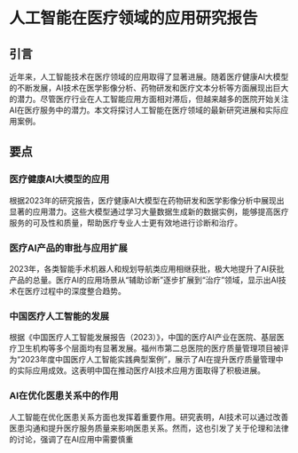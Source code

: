 # 人工智能在医疗领域的应用研究报告

## 引言
近年来，人工智能技术在医疗领域的应用取得了显著进展。随着医疗健康AI大模型的不断发展，AI技术在医学影像分析、药物研发和医疗文本分析等方面展现出巨大的潜力。尽管医疗行业在人工智能应用方面相对滞后，但越来越多的医院开始关注AI在医疗服务中的潜力。本文将探讨人工智能在医疗领域的最新研究进展和实际应用案例。

## 要点

### 医疗健康AI大模型的应用
根据2023年的研究报告，医疗健康AI大模型在药物研发和医学影像分析中展现出显著的应用潜力。这些大模型通过学习大量数据生成新的数据实例，能够提高医疗服务的可及性和质量，帮助医疗专业人士更有效地进行诊断和治疗。

### 医疗AI产品的审批与应用扩展
2023年，各类智能手术机器人和规划导航类应用相继获批，极大地提升了AI获批产品的总量。医疗AI的应用场景从“辅助诊断”逐步扩展到“治疗”领域，显示出AI技术在医疗过程中的深度整合趋势。

### 中国医疗人工智能的发展
根据《中国医疗人工智能发展报告（2023）》，中国的医疗AI产业在医院、基层医疗卫生机构等多个层面均有显著发展。福州市第二总医院的医疗质量管理项目被评为“2023年度中国医疗人工智能实践典型案例”，展示了AI在提升医疗质量管理中的实际应用成效。这表明中国在推动医疗AI技术应用方面取得了积极进展。

### AI在优化医患关系中的作用
人工智能在优化医患关系方面也发挥着重要作用。研究表明，AI技术可以通过改善医患沟通和提升医疗服务质量来影响医患关系。然而，这也引发了关于伦理和法律的讨论，强调了在AI应用中需要慎重